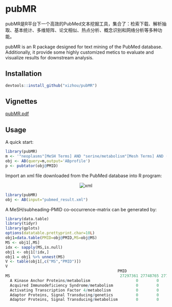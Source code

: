 pubMR
==========
pubMR是R平台下一个高效的PubMed文本挖掘工具，集合了：检索下载、解析抽取、基本统计、多维矩阵、论文相似、热点分析、概念识别和网络分析等多种功能。

pubMR is an R package designed for text mining of the PubMed database. Additionally, it provide some highly customized metics to evaluate and visualize results for downstream analysis.

## Installation

```r
devtools::install_github("xizhou/pubMR")
```

## Vignettes
[pubMR.pdf](https://github.com/xizhou/pubMR/tree/master/vignettes/pubMR.pdf)

## Usage
A quick start:
```r
library(pubMR)
m <- '"neoplasms"[MeSH Terms] AND "serine/metabolism"[Mesh Terms] AND ("2017/01/01"[PDAT] : "2018/12/31"[PDAT])'
obj <- AB(query=m,output='ABprofile')
p <- pubtator(obj@PMID)
```
Import an xml file downloaded from the PubMed database into R program:

<p align="center">
  <img src="https://github.com/xizhou/pubMR/blob/master/screenshot.png?raw=true" alt="xml"/>
</p>

```r
library(pubMR)
obj <- AB(input="pubmed_result.xml")
```


A MeSH/subheading-PMID co-occurrence-matrix can be generated by:
```r
library(data.table)
library(tidyr)
library(gplots) 
options(datatable.prettyprint.char=10L) 
obj1=data.table(PMID=obj@PMID,MS=obj@MS)
MS <- obj1[,MS]
idx <- sapply(MS,is.null)
obj1 <- obj1[!idx,]
obj1 = obj1 %>% unnest(MS) 
V <- table(obj1[,c("MS","PMID")])
V
                                                 PMID
MS                                                27297361 27748765 27777073 27889207 27890529
  A Kinase Anchor Proteins/metabolism                    0        0        0        0        0
  Acquired Immunodeficiency Syndrome/metabolism          0        0        0        0        0
  Activating Transcription Factor 4/metabolism           0        0        0        0        0
  Adaptor Proteins, Signal Transducing/genetics          0        0        0        0        0
  Adaptor Proteins, Signal Transducing/metabolism        0        0        0        0        0
```